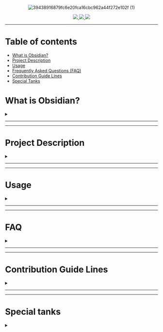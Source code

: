 <div align="center">

![39438916879fc6e20fca16cbc962a44f272e102f (1)](https://user-images.githubusercontent.com/89364200/173401712-a37e77e5-3b64-4947-91ea-8326e63ba992.png)

<a href="https://discord.gg/veuWUTm">
  <img src="https://img.shields.io/discord/686053708261228577?color=%234E5D94%20&label=Obsidian Discord Server&logo=Discord&logoColor=white">
</a>
<a href="https://www.reddit.com/r/ObsidianMD/">
  <img src="https://img.shields.io/reddit/subreddit-subscribers/obsidianmd?label=r%2Fobsidianmd&logo=reddit&logoColor=white&?link=https://www.reddit.com/r/ObsidianMD/">
</a>
<a href="https://forum.obsidian.md/">
  <img src="https://img.shields.io/badge/Obsidian Forum-Discuss-%238471DA">
</a>

</div>

---

# Table of contents

- [What is Obsidian?](#what-is-obsidian)
- [Project Description](#project-description)
- [Usage](#usage)
- [Frequently Asked Questions (FAQ)](#faq)
- [Contribution Guide Lines](#contribution-guide-lines)
- [Special Tanks ](#special-tanks)

# What is Obsidian?
<details>
<summary></summary>

**The human brain is non-linear: we jump from idea to idea, all the time. Your second brain should work the same.
In Obsidian, making and following connections is frictionless. Tend to your notes like a gardener; at the end of the day, sit back and marvel at your own knowledge graph.**

- [Official Obsidian Website](https://obsidian.md)

</details>

---

---

# Project Description
<details>
<summary></summary>

Obsidian Template Hub started on the 13th of June 2022. It was set up to gather as many note templates as possible.

Because every person have a different workflow, note structure, thinking process etc. This place was set up so every one can add the templates they use for others to try, test, adopt or reconfigure to fit the induvial needs.

</details>

---

---

# Usage
<details>
<summary></summary>

We recommend you download the repository and add to you Obsidian to view how the templates will look like. Make sure to have all the required plugins for the notes you are testing. 

You can also (as i do) create a new Vault just to test the templates.

</details>

---

---

# FAQ
<details>
<summary></summary>

	❓ - How do i add the templates ?
A: Simply copy the templates folder or the specific template file to your vault.

	❓ - How do I use the templates ?
A: As a general rule, most templates need to be "Imported". In other words, make sure you have at least Obsidian native templates option enabled and configured. 

	❓ - What kind of templates can I add ?

A: Any, as long as it's not a vault template like LYT, and preferably in English so it is accessible to everyone. 

  
	❓ - How many templates can I add?

A: As many as you want, however make sure to follow the [guide lines](#guide-lines)

	❓ - Can i clone the repository?
A: Yes, just make sure to leave the credits for every one that contributed to the repository. You may link this repository contributors file.

	❓ - I have some templates but i don't use GitHub. How can i contribute.
A: You can message me directly on Discord or in Obsidian Forum.

	❓ - Is there any pre-requesit plugin to use the templates?
A: It should not. However since most people use Data View and Advanced Tables, it's probably best if you have them on your vault. 

	❓ - My question is not listed here, how can i get an answer ?
A: You can use the Obsidian Forum thread dedicated to this repository and I or some one else that have the knowledge will answer it.


</details>

---

---

# Contribution Guide Lines
<details>
<summary></summary>

Following is a list of rule that must be followed for any pull request to be accepted.

1. If there is no folder for the template you want to add create the folder following the same rule. All folders start with a number followed by the specific type of template
	1. EX: 1 - Daily Notes
	2. EX2: 2 - Book Review
2. All templates must be added in the correct folder.
	1. EX: A daily note template must be placed inside the Daily Notes Folder
3. All templates must have the name with the following configuration, in case you have more than one template for the same type of note 
	1. EX: llZektorll-DailyNotes-0
	2. EX2: llZektorll-DailyNotes-1
4. Make sure you create a file under the folder "Contributors" with your information. There is a file named "00-Contributor" inside the folder to use as a template.

</details>

---

---

# Special tanks 
<details>
<summary></summary>

<a href="https://github.com/kmaasrud">kmaasrud</a>, for the project image desinged "Inspiration" and the project front page "README.md". 

<a href="https://github.com/obsidian-community">Obsidian Community</a>, for the awesome example made with the Obsidian Hub.

</details>